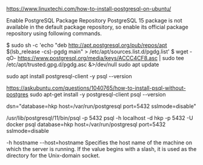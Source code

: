 <https://www.linuxtechi.com/how-to-install-postgresql-on-ubuntu/>

Enable PostgreSQL Package Repository
PostgreSQL 15 package is not available in the default package repository, so enable its official package repository using following commands.

$ sudo sh -c 'echo "deb http://apt.postgresql.org/pub/repos/apt $(lsb_release -cs)-pgdg main" > /etc/apt/sources.list.d/pgdg.list'
$ wget -qO- <https://www.postgresql.org/media/keys/ACCC4CF8.asc> | sudo tee /etc/apt/trusted.gpg.d/pgdg.asc &>/dev/null
sudo apt update

sudo apt install postgresql-client -y
psql --version

<https://askubuntu.com/questions/1040765/how-to-install-psql-without-postgres>
sudo apt-get install -y postgresql-client
psql --version

dsn="database=hkp host=/var/run/postgresql port=5432 sslmode=disable"

/usr/lib/postgresql/11/bin/psql -p 5432
psql -h localhost -d hkp -p 5432 -U docker
psql database=hkp host=/var/run/postgresql port=5432 sslmode=disable

-h hostname
--host=hostname
Specifies the host name of the machine on which the server is running. If the value begins with a slash, it is used as the directory for the Unix-domain socket.
